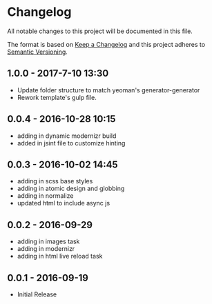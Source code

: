 # Changelog
 All notable changes to this project will be documented in this file.

The format is based on [Keep a Changelog](http://keepachangelog.com/) 
and this project adheres to [Semantic Versioning](http://semver.org/).

## 1.0.0 - 2017-7-10 13:30
- Update folder structure to match yeoman's generator-generator
- Rework template's gulp file.

## 0.0.4 - 2016-10-28 10:15
- adding in dynamic modernizr build
- added in jsint file to customize hinting

## 0.0.3 - 2016-10-02 14:45
- adding in scss base styles
- adding in atomic design and globbing
- adding in normalize
- updated html to include async js

## 0.0.2 - 2016-09-29
- adding in images task
- adding in modernizr
- adding in html live reload task

## 0.0.1 - 2016-09-19
- Initial Release
